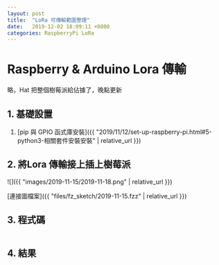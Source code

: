 ```yaml
---
layout: post
title:  "LoRa 可傳輸範圍整理"
date:   2019-12-02 18:09:11 +0800
categories: RaspberryPi LoRa
---
```


# Raspberry & Arduino Lora 傳輸

略，Hat 把整個樹莓派給佔據了，晚點更新

## 1. 基礎設置
1. [pip 與 GPIO 函式庫安裝]({{ "2019/11/12/set-up-raspberry-pi.html#5-python3-相關套件安裝安裝" | relative_url }})

## 2. 將Lora 傳輸接上插上樹莓派

![]({{ "images/2019-11-15/2019-11-18.png" | relative_url }})   

[連接圖檔案]({{ "files/fz_sketch/2019-11-15.fzz" | relative_url }})   
<!--[元件位置]({{ "files/fz_part/.fzpz" | relative_url }})-->

## 3. 程式碼
```python

```

## 4. 結果

